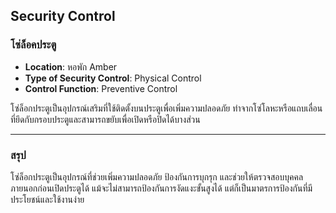 ## Security Control

### โซ่ล็อคประตู
- **Location**: หอพัก Amber  
- **Type of Security Control**: Physical Control  
- **Control Function**: Preventive Control  

โซ่ล็อกประตูเป็นอุปกรณ์เสริมที่ใช้ติดตั้งบนประตูเพื่อเพิ่มความปลอดภัย ทำจากโซ่โลหะหรือแถบเลื่อนที่ยึดกับกรอบประตูและสามารถขยับเพื่อเปิดหรือปิดได้บางส่วน  

---

### สรุป  
โซ่ล็อกประตูเป็นอุปกรณ์ที่ช่วยเพิ่มความปลอดภัย ป้องกันการบุกรุก และช่วยให้ตรวจสอบบุคคลภายนอกก่อนเปิดประตูได้ แม้จะไม่สามารถป้องกันการงัดแงะขั้นสูงได้ แต่ก็เป็นมาตรการป้องกันที่มีประโยชน์และใช้งานง่าย
